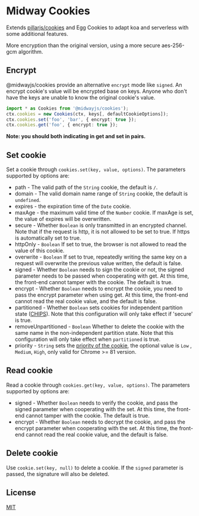 # Midway Cookies

Extends [pillarjs/cookies](https://github.com/pillarjs/cookies) and Egg Cookies to adapt koa and serverless with some additional features.

More encryption than the original version, using a more secure aes-256-gcm algorithm.

## Encrypt

@midwayjs/cookies provide an alternative `encrypt` mode like `signed`. An encrypt cookie's value will be encrypted base on keys. Anyone who don't have the keys are unable to know the original cookie's value.

```ts
import * as Cookies from '@midwayjs/cookies');
ctx.cookies = new Cookies(ctx, keys[, defaultCookieOptions]);
ctx.cookies.set('foo', 'bar', { encrypt: true });
ctx.cookies.get('foo', { encrypt: true });
```

**Note: you should both indicating in get and set in pairs.**

## Set cookie

Set a cookie through `cookies.set(key, value, options)`. The parameters supported by options are:

- path - The valid path of the `String` cookie, the default is `/`.
- domain - The valid domain name range of `String` cookie, the default is `undefined`.
- expires - the expiration time of the `Date` cookie.
- maxAge - the maximum valid time of the `Number` cookie. If maxAge is set, the value of expires will be overwritten.
- secure - Whether `Boolean` is only transmitted in an encrypted channel. Note that if the request is http, it is not allowed to be set to true. If https is automatically set to true.
- httpOnly - `Boolean` If set to true, the browser is not allowed to read the value of this cookie.
- overwrite - `Boolean` If set to true, repeatedly writing the same key on a request will overwrite the previous value written, the default is false.
- signed - Whether `Boolean` needs to sign the cookie or not, the signed parameter needs to be passed when cooperating with get. At this time, the front-end cannot tamper with the cookie. The default is true.
- encrypt - Whether `Boolean` needs to encrypt the cookie, you need to pass the encrypt parameter when using get. At this time, the front-end cannot read the real cookie value, and the default is false.
- partitioned - Whether `Boolean` sets cookies for independent partition state ([CHIPS](https://developers.google.com/privacy-sandbox/3pcd/chips)). Note that this configuration will only take effect if 'secure' is true.
- removeUnpartitioned - `Boolean` Whether to delete the cookie with the same name in the non-independent partition state. Note that this configuration will only take effect when `partitioned` is true.
- priority - `String` sets the [priority of the cookie](https://developer.chrome.com/blog/new-in-devtools-81?hl=zh-cn#cookiepriority), the optional value is `Low` , `Medium`, `High`, only valid for Chrome >= 81 version.

## Read cookie

Read a cookie through `cookies.get(key, value, options)`. The parameters supported by options are:

- signed - Whether `Boolean` needs to verify the cookie, and pass the signed parameter when cooperating with the set. At this time, the front-end cannot tamper with the cookie. The default is true.
- encrypt - Whether `Boolean` needs to decrypt the cookie, and pass the encrypt parameter when cooperating with the set. At this time, the front-end cannot read the real cookie value, and the default is false.

## Delete cookie

Use `cookie.set(key, null)` to delete a cookie. If the `signed` parameter is passed, the signature will also be deleted.

## License

[MIT]((http://github.com/midwayjs/cookies/blob/master/LICENSE))
